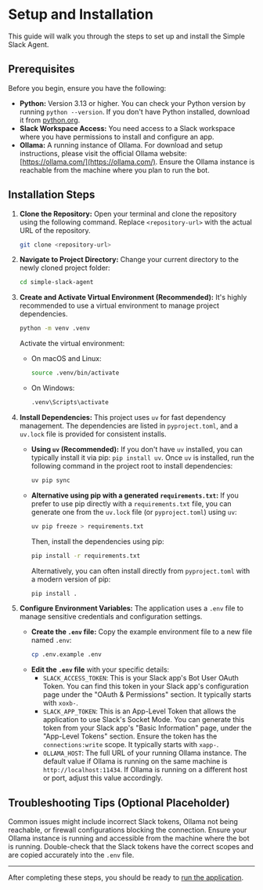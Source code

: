 # Setup and Installation

This guide will walk you through the steps to set up and install the Simple Slack Agent.

## Prerequisites

Before you begin, ensure you have the following:

-   **Python:** Version 3.13 or higher. You can check your Python version by running `python --version`. If you don't have Python installed, download it from [python.org](https://www.python.org/).
-   **Slack Workspace Access:** You need access to a Slack workspace where you have permissions to install and configure an app.
-   **Ollama:** A running instance of Ollama. For download and setup instructions, please visit the official Ollama website: [https://ollama.com/](https://ollama.com/). Ensure the Ollama instance is reachable from the machine where you plan to run the bot.

## Installation Steps

1.  **Clone the Repository:**
    Open your terminal and clone the repository using the following command. Replace `<repository-url>` with the actual URL of the repository.
    ```bash
    git clone <repository-url>
    ```

2.  **Navigate to Project Directory:**
    Change your current directory to the newly cloned project folder:
    ```bash
    cd simple-slack-agent
    ```

3.  **Create and Activate Virtual Environment (Recommended):**
    It's highly recommended to use a virtual environment to manage project dependencies.
    ```bash
    python -m venv .venv
    ```
    Activate the virtual environment:
    -   On macOS and Linux:
        ```bash
        source .venv/bin/activate
        ```
    -   On Windows:
        ```bash
        .venv\Scripts\activate
        ```

4.  **Install Dependencies:**
    This project uses `uv` for fast dependency management. The dependencies are listed in `pyproject.toml`, and a `uv.lock` file is provided for consistent installs.
    *   **Using `uv` (Recommended):**
        If you don't have `uv` installed, you can typically install it via pip: `pip install uv`.
        Once `uv` is installed, run the following command in the project root to install dependencies:
        ```bash
        uv pip sync
        ```
    *   **Alternative using pip with a generated `requirements.txt`:**
        If you prefer to use pip directly with a `requirements.txt` file, you can generate one from the `uv.lock` file (or `pyproject.toml`) using `uv`:
        ```bash
        uv pip freeze > requirements.txt
        ```
        Then, install the dependencies using pip:
        ```bash
        pip install -r requirements.txt
        ```
        Alternatively, you can often install directly from `pyproject.toml` with a modern version of pip:
        ```bash
        pip install .
        ```

5.  **Configure Environment Variables:**
    The application uses a `.env` file to manage sensitive credentials and configuration settings.
    *   **Create the `.env` file:**
        Copy the example environment file to a new file named `.env`:
        ```bash
        cp .env.example .env
        ```
    *   **Edit the `.env` file** with your specific details:
        *   `SLACK_ACCESS_TOKEN`: This is your Slack app's Bot User OAuth Token. You can find this token in your Slack app's configuration page under the "OAuth & Permissions" section. It typically starts with `xoxb-`.
        *   `SLACK_APP_TOKEN`: This is an App-Level Token that allows the application to use Slack's Socket Mode. You can generate this token from your Slack app's "Basic Information" page, under the "App-Level Tokens" section. Ensure the token has the `connections:write` scope. It typically starts with `xapp-`.
        *   `OLLAMA_HOST`: The full URL of your running Ollama instance. The default value if Ollama is running on the same machine is `http://localhost:11434`. If Ollama is running on a different host or port, adjust this value accordingly.

## Troubleshooting Tips (Optional Placeholder)
Common issues might include incorrect Slack tokens, Ollama not being reachable, or firewall configurations blocking the connection. Ensure your Ollama instance is running and accessible from the machine where the bot is running. Double-check that the Slack tokens have the correct scopes and are copied accurately into the `.env` file.

---

After completing these steps, you should be ready to [run the application](./usage.md#running-the-application).
